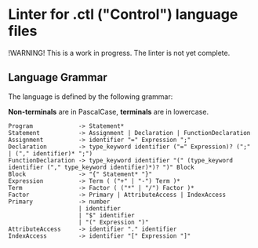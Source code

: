 # Linter for .ctl ("Control") language files

!WARNING! This is a work in progress. The linter is not yet complete.

## Language Grammar

The language is defined by the following grammar:

**Non-terminals** are in PascalCase, **terminals** are in lowercase.

```
Program             -> Statement*
Statement           -> Assignment | Declaration | FunctionDeclaration
Assignment          -> identifier "=" Expression ";"
Declaration         -> type_keyword identifier ("=" Expression)? (";" | ("," identifier)* ";")
FunctionDeclaration -> type_keyword identifier "(" (type_keyword identifier ("," type_keyword identifier)*)? ")" Block
Block               -> "{" Statement* "}"
Expression          -> Term ( ("+" | "-") Term )*
Term                -> Factor ( ("*" | "/") Factor )*
Factor              -> Primary | AttributeAccess | IndexAccess
Primary             -> number 
                    | identifier 
                    | "$" identifier
                    | "(" Expression ")"
AttributeAccess     -> identifier "." identifier
IndexAccess         -> identifier "[" Expression "]"
```
